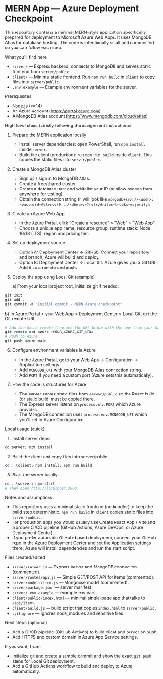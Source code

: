 # MERN App — Azure Deployment Checkpoint

This repository contains a minimal MERN-style application specifically prepared for deployment to Microsoft Azure Web Apps. It uses MongoDB Atlas for database hosting. The code is intentionally small and commented so you can follow each step.

What you'll find here
- `server/` — Express backend, connects to MongoDB and serves static frontend from `server/public`.
- `client/` — Minimal static frontend. Run `npm run build` in `client` to copy files into `server/public`.
- `.env.example` — Example environment variables for the server.

Prerequisites
- Node.js (>=14)
- An Azure account (https://portal.azure.com)
- A MongoDB Atlas account (https://www.mongodb.com/cloud/atlas)

High-level steps (strictly following the assignment instructions)
1. Prepare the MERN application locally
   - Install server dependencies: open PowerShell, run `npm install` inside `server`.
   - Build the client (production): run `npm run build` inside `client`. This copies the static files into `server/public`.

2. Create a MongoDB Atlas cluster
   - Sign up / sign in to MongoDB Atlas.
   - Create a free/shared cluster.
   - Create a database user and whitelist your IP (or allow access from anywhere for testing).
   - Obtain the connection string (it will look like `mongodb+srv://<user>:<password>@cluster0.../<dbname>?retryWrites=true&w=majority`).

3. Create an Azure Web App
   - In the Azure Portal, click "Create a resource" > "Web" > "Web App".
   - Choose a unique app name, resource group, runtime stack: Node 16/18 (LTS), region and pricing tier.

4. Set up deployment source
   - Option A: Deployment Center -> GitHub. Connect your repository and branch, Azure will build and deploy.
   - Option B: Deployment Center -> Local Git. Azure gives you a Git URL. Add it as a remote and push.

5. Deploy the app using Local Git (example)

   a) From your local project root, initialize git if needed:

```powershell
git init
git add .
git commit -m "Initial commit - MERN Azure checkpoint"
```

   b) In Azure Portal > your Web App > Deployment Center > Local Git, get the Git remote URL.

```powershell
# Add the Azure remote (replace the URL below with the one from your Azure Web App)
git remote add azure <YOUR_AZURE_GIT_URL>
# Push to Azure
git push azure main
```

6. Configure environment variables in Azure
   - In the Azure Portal, go to your Web App -> Configuration -> Application settings.
   - Add `MONGODB_URI` with your MongoDB Atlas connection string.
   - Add `PORT` if you need a custom port (Azure sets this automatically).

7. How the code is structured for Azure
   - The server serves static files from `server/public` so the React build (or static build) must be copied there.
   - The Express server listens on `process.env.PORT` which Azure provides.
   - The MongoDB connection uses `process.env.MONGODB_URI` which you'll set in Azure Configuration.

Local usage (quick)
1. Install server deps:

```powershell
cd server; npm install
```

2. Build the client and copy files into server/public:

```powershell
cd ..\client; npm install; npm run build
```

3. Start the server locally:

```powershell
cd ..\server; npm start
# Then open http://localhost:3000
```

Notes and assumptions
- This repository uses a minimal static frontend (no bundler) to keep the build step deterministic. `npm run build` in `client` copies static files into `server/public`.
- For production apps you would usually use Create React App / Vite and a proper CI/CD pipeline (GitHub Actions, Azure DevOps, or Azure Deployment Center).
- If you prefer automatic GitHub-based deployment, connect your GitHub repo in the Azure Deployment Center and set the Application settings there; Azure will install dependencies and run the start script.

Files created/edited
- `server/server.js` — Express server and MongoDB connection (commented).
- `server/routes/api.js` — Simple GET/POST API for items (commented).
- `server/models/item.js` — Mongoose model (commented).
- `server/package.json` — server manifest.
- `server/.env.example` — example env vars.
- `client/public/index.html` — minimal single-page app that talks to `/api/items`.
- `client/build.js` — build script that copies `index.html` to `server/public`.
- `.gitignore` — ignores node_modules and sensitive files.

Next steps (optional)
- Add a CI/CD pipeline (GitHub Actions) to build client and server on push.
- Add HTTPS and custom domain in Azure App Service settings.

If you want, I can:
- Initialize git and create a sample commit and show the exact `git push` steps for Local Git deployment.
- Add a GitHub Actions workflow to build and deploy to Azure automatically.

